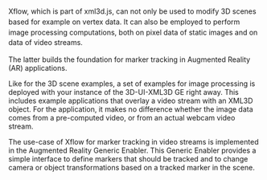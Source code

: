 <span style="line-height: 20.7999992370605px;">Xflow, which is part of
xml3d.js, can not only be used to modify 3D scenes based for example on
vertex data. It can also be employed to perform image processing
computations, both on pixel data of static images and on data of video
streams.</span>

The latter builds the foundation for marker tracking in Augmented
Reality (AR) applications.

Like for the 3D scene examples, a set of examples for image processing
is deployed with your instance of the 3D-UI-XML3D GE right away. This
includes example applications that overlay a video stream with an XML3D
object. For the application, it makes no difference whether the image
data comes from a pre-computed video, or from an actual webcam video
stream.

The use-case of Xflow for marker tracking in video streams is
implemented in the Augmented Reality Generic Enabler. This Generic
Enabler provides a simple interface to define markers that should be
tracked and to change camera or object transformations based on a
tracked marker in the scene.


